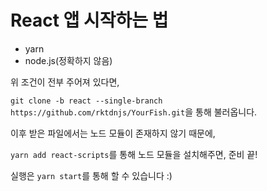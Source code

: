 # React 앱 시작하는 법
- yarn
- node.js(정확하지 않음)

위 조건이 전부 주어져 있다면,

`git clone -b react --single-branch https://github.com/rktdnjs/YourFish.git`을 통해 불러옵니다.

이후 받은 파일에서는 노드 모듈이 존재하지 않기 때문에,

`yarn add react-scripts`를 통해 노드 모듈을 설치해주면, 준비 끝!

실행은 `yarn start`를 통해 할 수 있습니다 :)
